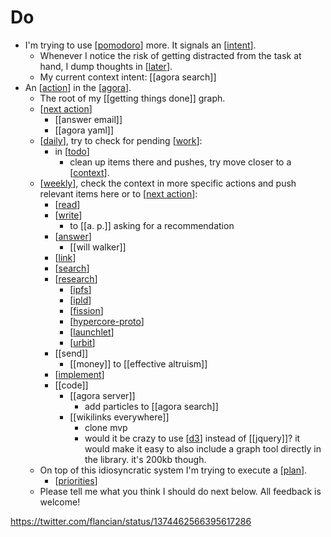 # Do

- I'm trying to use [[pomodoro]] more. It signals an [[intent]].
  - Whenever I notice the risk of getting distracted from the task at hand, I dump thoughts in [[later]].
  - My current context intent: [[agora search]]
- An [[action]] in the [[agora]].
  - The root of my [[getting things done]] graph.
  - [[next action]] 
    - [[answer email]] 
    - [[agora yaml]]
  - [[daily]], try to check for pending [[work]]:
    - in [[todo]]
      - clean up items there and pushes, try move closer to a [[context]].
  - [[weekly]], check the context in more specific actions and push relevant items here or to [[next action]]:
    - [[read]]
    - [[write]]
      - to [[a. p.]] asking for a recommendation
    - [[answer]]
      - [[will walker]]
    - [[link]]
    - [[search]]
    - [[research]]
      - [[ipfs]]
      - [[ipld]]
      - [[fission]]
      - [[hypercore-proto]]
      - [[launchlet]]
      - [[urbit]]
    - [[send]]
      - [[money]] to [[effective altruism]]
    - [[implement]]
    - [[code]] 
      - [[agora server]]
        - add particles to [[agora search]]
      - [[wikilinks everywhere]]
        - clone mvp
        - would it be crazy to use [[d3]] instead of [[jquery]]? it would make it easy to also include a graph tool directly in the library. it's 200kb though.
  - On top of this idiosyncratic system I'm trying to execute a [[plan]].
    - [[priorities]]
  - Please tell me what you think I should do next below. All feedback is welcome!
  
https://twitter.com/flancian/status/1374462566395617286


[//begin]: # "Autogenerated link references for markdown compatibility"
[pomodoro]: pomodoro "Pomodoro"
[intent]: intent "Intent"
[later]: later "later"
[action]: action "Action"
[agora]: agora "Agora"
[next action]: next-action "Next Action"
[daily]: daily "Daily"
[work]: work "Work"
[todo]: todo "Todo"
[context]: context "Context"
[weekly]: weekly "Weekly"
[read]: read "Read"
[write]: write "Write"
[answer]: answer "Answer"
[link]: link "Link"
[search]: search "Search"
[research]: research "Research"
[ipfs]: ipfs "Ipfs"
[ipld]: ipld "Ipld"
[fission]: fission "Fission"
[hypercore-proto]: hypercore-proto "Hypercore Proto"
[launchlet]: launchlet "launchlet"
[urbit]: urbit "urbit"
[implement]: implement "implement"
[d3]: d3 "d3"
[plan]: plan "Plan"
[priorities]: priorities "priorities"
[//end]: # "Autogenerated link references"
